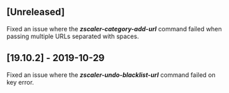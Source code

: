 ## [Unreleased]
Fixed an issue where the ***zscaler-category-add-url*** command failed when passing multiple URLs separated with spaces.

## [19.10.2] - 2019-10-29
Fixed an issue where the ***zscaler-undo-blacklist-url*** command failed on key error.
